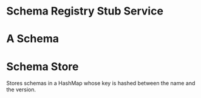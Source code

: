 # Schema Registry Stub Service

# A Schema

# Schema Store

Stores schemas in a HashMap whose key is hashed between the name and the version. 